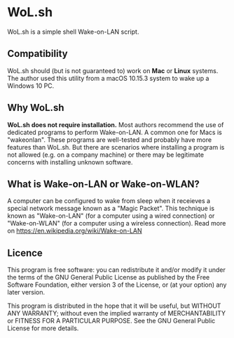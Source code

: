 # WoL.sh
WoL.sh is a simple shell Wake-on-LAN script.

## Compatibility
WoL.sh should (but is not guaranteed to) work on <b>Mac</b> or <b>Linux</b> systems.  The author used this utility from a macOS 10.15.3 system to wake up a Windows 10 PC.

## Why WoL.sh
<b>WoL.sh does not require installation.</b>  Most authors recommend the use of dedicated programs to perform Wake-on-LAN.  A common one for Macs is "wakeonlan".  These programs are well-tested and probably have more features than WoL.sh.  But there are scenarios where installing a program is not allowed (e.g. on a company machine) or there may be legitimate concerns with installing unknown software.

## What is Wake-on-LAN or Wake-on-WLAN?
A computer can be configured to wake from sleep when it receieves a special network message known as a "Magic Packet".  This technique is known as "Wake-on-LAN" (for a computer using a wired connection) or "Wake-on-WLAN" (for a computer using a wireless connection).  Read more on https://en.wikipedia.org/wiki/Wake-on-LAN

## Licence
This program is free software: you can redistribute it and/or modify it under the terms of the GNU General Public License as published by the Free Software Foundation, either version 3 of the License, or (at your option) any later version.

This program is distributed in the hope that it will be useful, but WITHOUT ANY WARRANTY; without even the implied warranty of MERCHANTABILITY or FITNESS FOR A PARTICULAR PURPOSE. See the GNU General Public License for more details.
